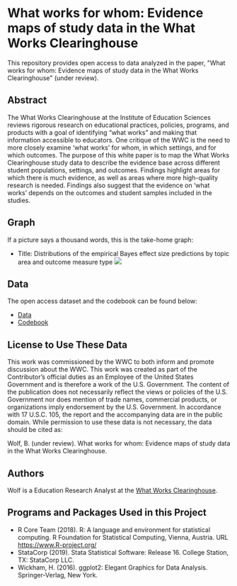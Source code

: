 # What works for whom: Evidence maps of study data in the What Works Clearinghouse
This repository provides open access to data analyzed in the paper, "What works for whom: Evidence maps of study data in the What Works Clearinghouse" (under review).

## Abstract

The What Works Clearinghouse at the Institute of Education Sciences reviews rigorous research on educational practices, policies, programs, and products with a goal of identifying “what works” and making that information accessible to educators. One critique of the WWC is the need to more closely examine ‘what works’ for whom, in which settings, and for which outcomes. The purpose of this white paper is to map the What Works Clearinghouse study data to describe the evidence base across different student populations, settings, and outcomes. Findings highlight areas for which there is much evidence, as well as areas where more high-quality research is needed. Findings also suggest that the evidence on ‘what works’ depends on the outcomes  and student samples included in the studies.

## Graph

If a picture says a thousand words, this is the take-home graph:
- Title: Distributions of the empirical Bayes effect size predictions by topic area and outcome measure type
![](https://github.com/betsyjwolf/Systematic-Differences-in-Intervention-Effect-Sizes-by-Outcome-Measure-Type/blob/master/wp_meta2_v2.png)

## Data

The open access dataset and the codebook can be found below:

- [Data](https://github.com/betsyjwolf/Systematic-Differences-in-Intervention-Effect-Sizes-by-Outcome-Measure-Type/blob/master/wp_meta_v2.csv)
- [Codebook](https://github.com/betsyjwolf/Systematic-Differences-in-Intervention-Effect-Sizes-by-Outcome-Measure-Type/blob/master/wp_meta_v2_codebook.xlsx)


## License to Use These Data

This work was commissioned by the WWC to both inform and promote discussion about the WWC. This work was created as part of the Contributor’s official duties as an Employee of the United States Government and is therefore a work of the U.S. Government. The content of the publication does not necessarily reflect the views or policies of the U.S. Government nor does mention of trade names, commercial products, or organizations imply endorsement by the U.S. Government. In accordance with 17 U.S.C. 105, the report and the accompanying data are in the public domain. While permission to use these data is not necessary, the data should be cited as:

Wolf, B. (under review). What works for whom: Evidence maps of study data in the What Works Clearinghouse. 

## Authors

Wolf is a Education Research Analyst at the [What Works Clearinghouse](https://ies.ed.gov/ncee/wwc/).

## Programs and Packages Used in this Project

* R Core Team (2018). R: A language and environment for statistical computing. R Foundation for Statistical Computing, Vienna, Austria. URL https://www.R-project.org/
* StataCorp (2019). Stata Statistical Software: Release 16. College Station, TX: StataCorp LLC.
 * Wickham, H. (2016). ggplot2: Elegant Graphics for Data Analysis. Springer-Verlag, New York. 
  







